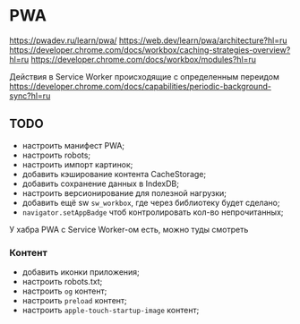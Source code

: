 # PWA

https://pwadev.ru/learn/pwa/
https://web.dev/learn/pwa/architecture?hl=ru
https://developer.chrome.com/docs/workbox/caching-strategies-overview?hl=ru
https://developer.chrome.com/docs/workbox/modules?hl=ru

Действия в Service Worker происходящие с определенным переидом  
https://developer.chrome.com/docs/capabilities/periodic-background-sync?hl=ru

## TODO
- настроить манифест PWA;
- настроить robots;
- настроить импорт картинок;
- добавить кэширование контента CacheStorage;
- добавить сохранение данных в IndexDB;
- настроить версионирование для полезной нагрузки;
- добавить ещё sw `sw_workbox`, где через библиотеку будет сделано;
- `navigator.setAppBadge` чтоб контролировать кол-во непрочитанных;

У хабра PWA с Service Worker-ом есть, можно туды смотреть

### Контент
- добавить иконки приложения;
- настроить robots.txt;
- настроить `og` контент;
- настроить `preload` контент;
- настроить `apple-touch-startup-image` контент;
